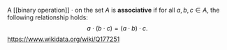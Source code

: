 A [[binary operation]] $\cdot$ on the set $A$ is **associative** if for all $a,b,c \in A$, the following relationship holds: $$a\cdot (b\cdot c) = (a\cdot b)\cdot c.$$
https://www.wikidata.org/wiki/Q177251
